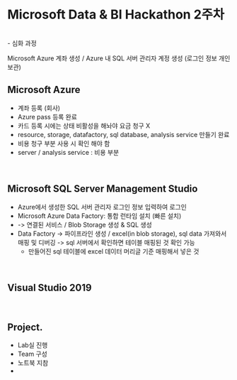 # Microsoft Data & BI Hackathon 2주차

<br>- 심화 과정

Microsoft Azure 계좌 생성 / Azure 내 SQL 서버 관리자 계정 생성 (로그인 정보 개인 보관)

## Microsoft Azure

- 계좌 등록 (회사)
- Azure pass 등록 완료
- 카드 등록 시에는 상태 비활성을 해놔야 요금 청구 X
- resource, storage, datafactory, sql database, analysis service 만들기 완료
- 비용 청구 부분 사용 시 확인 해야 함
- server / analysis service : 비용 부분

<br>

## Microsoft SQL Server Management Studio

- Azure에서 생성한 SQL 서버 관리자 로그인 정보 입력하여 로그인
- Microsoft Azure Data Factory: 통합 런타임 설치 (빠른 설치)
- -> 연결된 서비스 / Blob Storage 생성 & SQL 생성
- Data Factory -> 파이프라인 생성 / excel(in blob storage), sql data 가져와서 매핑 및 디버깅 -> sql 서버에서 확인하면 테이블 매핑된 것 확인 가능
  - 만들어진 sql 테이블에 excel 데이터 머리글 기준 매핑해서 넣은 것

<br>

## Visual Studio 2019



<br>

## Project.

- Lab실 진행
- Team 구성
- 노트북 지참
- 